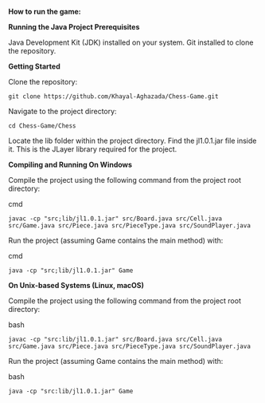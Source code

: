 ****How to run the game:****

**Running the Java Project
Prerequisites**

Java Development Kit (JDK) installed on your system.
Git installed to clone the repository.

**Getting Started**

Clone the repository:

    git clone https://github.com/Khayal-Aghazada/Chess-Game.git

Navigate to the project directory:

    cd Chess-Game/Chess

Locate the lib folder within the project directory. Find the jl1.0.1.jar file inside it. This is the JLayer library required for the project.

**Compiling and Running
On Windows**

Compile the project using the following command from the project root directory:

cmd

    javac -cp "src;lib/jl1.0.1.jar" src/Board.java src/Cell.java src/Game.java src/Piece.java src/PieceType.java src/SoundPlayer.java

Run the project (assuming Game contains the main method) with:

cmd

    java -cp "src;lib/jl1.0.1.jar" Game

**On Unix-based Systems (Linux, macOS)**

Compile the project using the following command from the project root directory:

bash

    javac -cp "src:lib/jl1.0.1.jar" src/Board.java src/Cell.java src/Game.java src/Piece.java src/PieceType.java src/SoundPlayer.java

Run the project (assuming Game contains the main method) with:

bash

    java -cp "src:lib/jl1.0.1.jar" Game
